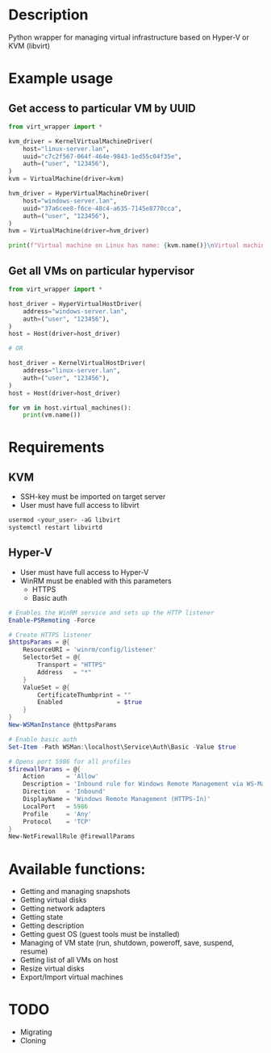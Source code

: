 # Description

Python wrapper for managing virtual infrastructure based on Hyper-V or KVM (libvirt)

# Example usage
## Get access to particular VM by UUID
```python
from virt_wrapper import *

kvm_driver = KernelVirtualMachineDriver(
    host="linux-server.lan",
    uuid="c7c2f567-064f-464e-9843-1ed55c04f35e",
    auth=("user", "123456"),
)
kvm = VirtualMachine(driver=kvm)

hvm_driver = HyperVirtualMachineDriver(
    host="windows-server.lan",
    uuid="37a6cee8-f6ce-48c4-a635-7145e8770cca",
    auth=("user", "123456"),
)
hvm = VirtualMachine(driver=hvm_driver)

print(f"Virtual machine on Linux has name: {kvm.name()}\nVirtual machine on Windows has name: {hvm.name()}")

```

## Get all VMs on particular hypervisor
```python
from virt_wrapper import *

host_driver = HyperVirtualHostDriver(
    address="windows-server.lan",
    auth=("user", "123456"),
)
host = Host(driver=host_driver)

# OR

host_driver = KernelVirtualHostDriver(
    address="linux-server.lan",
    auth=("user", "123456"),
)
host = Host(driver=host_driver)

for vm in host.virtual_machines():
    print(vm.name())
```


# Requirements
## KVM

- SSH-key must be imported on target server
- User must have full access to libvirt
```sh
usermod <your_user> -aG libvirt
systemctl restart libvirtd
```

## Hyper-V
- User must have full access to Hyper-V
- WinRM must be enabled with this parameters
    - HTTPS
    - Basic auth

```powershell
# Enables the WinRM service and sets up the HTTP listener
Enable-PSRemoting -Force

# Create HTTPS listener
$httpsParams = @{
    ResourceURI = 'winrm/config/listener'
    SelectorSet = @{
        Transport = "HTTPS"
        Address   = "*"
    }
    ValueSet = @{
        CertificateThumbprint = ""
        Enabled               = $true
    }
}
New-WSManInstance @httpsParams

# Enable basic auth
Set-Item -Path WSMan:\localhost\Service\Auth\Basic -Value $true

# Opens port 5986 for all profiles
$firewallParams = @{
    Action      = 'Allow'
    Description = 'Inbound rule for Windows Remote Management via WS-Management. [TCP 5986]'
    Direction   = 'Inbound'
    DisplayName = 'Windows Remote Management (HTTPS-In)'
    LocalPort   = 5986
    Profile     = 'Any'
    Protocol    = 'TCP'
}
New-NetFirewallRule @firewallParams
```

# Available functions:
- Getting and managing snapshots
- Getting virtual disks
- Getting network adapters
- Getting state
- Getting description
- Getting guest OS (guest tools must be installed)
- Managing of VM state (run, shutdown, poweroff, save, suspend, resume)
- Getting list of all VMs on host
- Resize virtual disks
- Export/Import virtual machines

# TODO
- Migrating
- Cloning